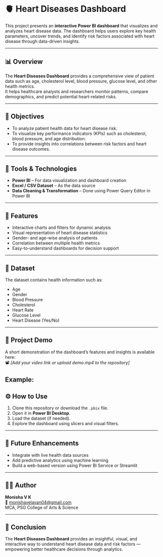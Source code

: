 # 🫀 Heart Diseases Dashboard

This project presents an **interactive Power BI dashboard** that visualizes and analyzes heart disease data. The dashboard helps users explore key health parameters, uncover trends, and identify risk factors associated with heart disease through data-driven insights.

---

## 📊 Overview
The **Heart Diseases Dashboard** provides a comprehensive view of patient data such as age, cholesterol level, blood pressure, glucose level, and other health metrics.  
It helps healthcare analysts and researchers monitor patterns, compare demographics, and predict potential heart-related risks.

---

## 🎯 Objectives
- To analyze patient health data for heart disease risk.
- To visualize key performance indicators (KPIs) such as cholesterol, blood pressure, and age distribution.
- To provide insights into correlations between risk factors and heart disease outcomes.

---

## 🧰 Tools & Technologies
- **Power BI** – For data visualization and dashboard creation  
- **Excel / CSV Dataset** – As the data source  
- **Data Cleaning & Transformation** – Done using Power Query Editor in Power BI  

---

## 🚀 Features
- Interactive charts and filters for dynamic analysis  
- Visual representation of heart disease statistics  
- Gender- and age-wise analysis of patients  
- Correlation between multiple health metrics  
- Easy-to-understand dashboards for decision support  

---

## 📂 Dataset
The dataset contains health information such as:
- Age  
- Gender  
- Blood Pressure  
- Cholesterol  
- Heart Rate  
- Glucose Level  
- Heart Disease (Yes/No)

---

## 🎥 Project Demo
A short demonstration of the dashboard’s features and insights is available here:  
📽️ *[Add your video link or upload demo.mp4 to the repository]*  

Example:  
---

## ⚙️ How to Use
1. Clone this repository or download the `.pbix` file.  
2. Open it in **Power BI Desktop**.  
3. Load the dataset (if needed).  
4. Explore the dashboard using slicers and visual filters.  

---

## 🧩 Future Enhancements
- Integrate with live health data sources  
- Add predictive analytics using machine learning  
- Build a web-based version using Power BI Service or Streamlit  

---

## 👩‍💻 Author
**Monisha V K**  
📧 monishavelavan04@gmail.com  
MCA, PSG College of Arts & Science 

---

## 🏁 Conclusion
The **Heart Diseases Dashboard** provides an insightful, visual, and interactive way to understand heart disease data and risk factors — empowering better healthcare decisions through analytics.
